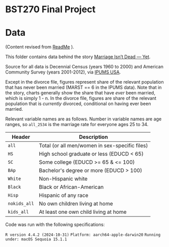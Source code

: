 # BST270 Final Project

# Data

(Content revised from [ReadMe](https://github.com/fivethirtyeight/data/tree/master/marriage) ).

This folder contains data behind the story [Marriage Isn’t Dead — Yet](http://fivethirtyeight.com/features/marriage-isnt-dead-yet/).

Source for all data is Decennial Census (years 1960 to 2000) and American Community Survey (years 2001-2012), via [IPUMS USA](https://usa.ipums.org/usa/cite.shtml).

Except in the divorce file, figures represent share of the relevant population that has never been married (MARST == 6 in the IPUMS data). Note that in the story, charts generally show the share that have *ever* been married, which is simply 1 - n. In the divorce file, figures are share of the relevant population that is *currently* divorced, conditional on having ever been married.

Relevant variable names are as follows. Number in variable names are age ranges, so `all_2534` is the marriage rate for everyone ages 25 to 34.

Header | Description
---|---------
`all` | Total (or all men/women in sex-specific files)
`HS` | High school graduate or less (EDUCD < 65)
`SC` | Some college (EDUCD >= 65 & <= 100)
`BAp` | Bachelor's degree or more (EDUCD > 100)
`White` | Non-Hispanic white
`Black` | Black or African-American
`Hisp` | Hispanic of any race
`nokids_all` | No own children living at home
`kids_all` | At least one own child living at home


Code was run with the following specifications: 

`R version 4.4.2 (2024-10-31)`
`Platform: aarch64-apple-darwin20`
`Running under: macOS Sequoia 15.1.1`

